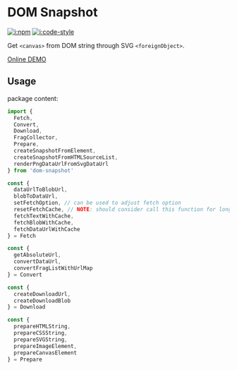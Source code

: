 # DOM Snapshot

[![i:npm]][l:npm]
[![i:code-style]][l:code-style]

Get `<canvas>` from DOM string through SVG `<foreignObject>`.

[Online DEMO][l:demo]

## Usage

package content:

```js
import {
  Fetch,
  Convert,
  Download,
  FragCollector,
  Prepare,
  createSnapshotFromElement,
  createSnapshotFromHTMLSourceList,
  renderPngDataUrlFromSvgDataUrl
} from 'dom-snapshot'

const {
  dataUrlToBlobUrl,
  blobToDataUrl,
  setFetchOption, // can be used to adjust fetch option
  resetFetchCache, // NOTE: should consider call this function for long running pages
  fetchTextWithCache,
  fetchBlobWithCache,
  fetchDataUrlWithCache
} = Fetch

const {
  getAbsoluteUrl,
  convertDataUrl,
  convertFragListWithUrlMap
} = Convert

const { 
  createDownloadUrl, 
  createDownloadBlob 
} = Download

const {
  prepareHTMLString,
  prepareCSSString,
  prepareSVGString,
  prepareImageElement,
  prepareCanvasElement
} = Prepare
```

[l:demo]: https://mockingbot.github.io/dom-snapshot
[i:npm]: https://img.shields.io/npm/v/dom-snapshot.svg
[l:npm]: https://www.npmjs.com/package/dom-snapshot
[i:code-style]: https://img.shields.io/badge/code_style-standard-brightgreen.svg
[l:code-style]: https://standardjs.com
